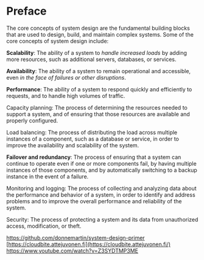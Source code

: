 # Preface

The core concepts of system design are the fundamental building blocks that are used to design, build, and maintain complex systems. Some of the core concepts of system design include:

**Scalability**: The ability of a system to *handle increased loads* by adding more resources, such as additional servers, databases, or services.

**Availability**: The ability of a system to remain operational and accessible, even *in the face of failures or other disruptions*.

**Performance**: The ability of a system to respond quickly and efficiently to requests, and to handle high volumes of traffic.

Capacity planning: The process of determining the resources needed to support a system, and of ensuring that those resources are available and properly configured.

Load balancing: The process of distributing the load across multiple instances of a component, such as a database or service, in order to improve the availability and scalability of the system.

**Failover and redundancy**: The process of ensuring that a system can continue to operate even if one or more components fail, by having multiple instances of those components, and by automatically switching to a backup instance in the event of a failure.

Monitoring and logging: The process of collecting and analyzing data about the performance and behavior of a system, in order to identify and address problems and to improve the overall performance and reliability of the system.

Security: The process of protecting a system and its data from unauthorized access, modification, or theft.

https://github.com/donnemartin/system-design-primer
[https://cloudbite.attejuvonen.fi](https://cloudbite.attejuvonen.fi/)
https://www.youtube.com/watch?v=Z3SYDTMP3ME